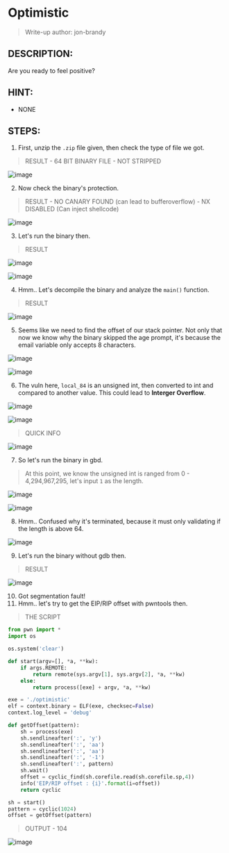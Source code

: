 # Optimistic
> Write-up author: jon-brandy
## DESCRIPTION:
Are you ready to feel positive?
## HINT:
- NONE
## STEPS:
1. First, unzip the `.zip` file given, then check the type of file we got.

> RESULT - 64 BIT BINARY FILE - NOT STRIPPED

![image](https://user-images.githubusercontent.com/70703371/210699697-7c4031c0-514c-4ebb-9255-b381fd9978b4.png)


2. Now check the binary's protection.

> RESULT - NO CANARY FOUND (can lead to bufferoverflow) - NX DISABLED (Can inject shellcode)

![image](https://user-images.githubusercontent.com/70703371/210699746-4f8d9148-e1a7-4ff9-bbb0-9e24bcb1908d.png)


3. Let's run the binary then.

> RESULT

![image](https://user-images.githubusercontent.com/70703371/210699840-b6c4a59c-e4ea-4f03-b480-ecc17dbaa25a.png)


![image](https://user-images.githubusercontent.com/70703371/210699934-da4c8ea2-1eee-4028-ae31-19bd499b8519.png)


4. Hmm.. Let's decompile the binary and analyze the `main()` function.

> RESULT


![image](https://user-images.githubusercontent.com/70703371/210700095-aabbf8c3-c55f-4d37-b5d8-a7298735b4fe.png)


5. Seems like we need to find the offset of our stack pointer. Not only that now we know why the binary skipped the age prompt, it's because the email variable only accepts 8 characters.

![image](https://user-images.githubusercontent.com/70703371/210700522-b68eec46-47af-4878-9817-f5673b7a0de4.png)


![image](https://user-images.githubusercontent.com/70703371/210701868-099b344f-17eb-43c8-a812-7940fb416717.png)


6. The vuln here, `local_84` is an unsigned int, then converted to int and compared to another value. This could lead to **Interger Overflow**.

![image](https://user-images.githubusercontent.com/70703371/210701107-cc6dda28-e407-42d1-a1d9-06c7fae999d1.png)


![image](https://user-images.githubusercontent.com/70703371/210701129-27c9cf30-6bf7-48e1-ae97-9c7c32fa8944.png)


> QUICK INFO

![image](https://user-images.githubusercontent.com/70703371/210701790-af97a0c4-1635-41eb-a62c-3dc99cfe4d3e.png)


7. So let's run the binary in gbd.

> At this point, we know the unsigned int is ranged from 0 - 4,294,967,295, let's input `1` as the length.

![image](https://user-images.githubusercontent.com/70703371/210702097-59de7283-a312-4b67-9511-acbba2c672c1.png)


![image](https://user-images.githubusercontent.com/70703371/210702154-71e0d74c-7bb8-40ad-99b4-7597463d1476.png)


8. Hmm.. Confused why it's terminated, because it must only validating if the length is above 64.

![image](https://user-images.githubusercontent.com/70703371/210702300-93800603-883c-4577-b091-bdf11d2f3cc4.png)


9. Let's run the binary without gdb then.

> RESULT

![image](https://user-images.githubusercontent.com/70703371/210703200-fd995d5f-a764-4271-b2ca-10b80c5b0538.png)


10. Got segmentation fault!
11. Hmm.. let's try to get the EIP/RIP offset with pwntools then.

> THE SCRIPT

```py
from pwn import *
import os

os.system('clear')

def start(argv=[], *a, **kw):
    if args.REMOTE: 
        return remote(sys.argv[1], sys.argv[2], *a, **kw)
    else:  
        return process([exe] + argv, *a, **kw)

exe = './optimistic'
elf = context.binary = ELF(exe, checksec=False)
context.log_level = 'debug'

def getOffset(pattern):
    sh = process(exe)
    sh.sendlineafter(':', 'y')
    sh.sendlineafter(':', 'aa')
    sh.sendlineafter(':', 'aa')
    sh.sendlineafter(':', '-1')
    sh.sendlineafter(':', pattern)
    sh.wait()
    offset = cyclic_find(sh.corefile.read(sh.corefile.sp,4))
    info('EIP/RIP offset : {i}'.format(i=offset))
    return cyclic

sh = start()
pattern = cyclic(1024)
offset = getOffset(pattern)
```

> OUTPUT - 104

![image](https://user-images.githubusercontent.com/70703371/210704786-ff573efc-ced4-4df9-bd42-99745b260899.png)







